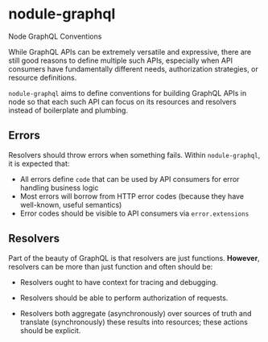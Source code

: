 # nodule-graphql

Node GraphQL Conventions

While GraphQL APIs can be extremely versatile and expressive, there are still good reasons to define
multiple such APIs, especially when API consumers have fundamentally different needs, authorization
strategies, or resource definitions.

`nodule-graphql` aims to define conventions for building GraphQL APIs in node so that each such API
can focus on its resources and resolvers instead of boilerplate and plumbing.


## Errors

Resolvers should throw errors when something fails. Within `nodule-graphql`, it is expected that:

 -  All errors define `code` that can be used by API consumers for error handling business logic
 -  Most errors will borrow from HTTP error codes (because they have well-known, useful semantics)
 -  Error codes should be visible to API consumers via `error.extensions`


## Resolvers

Part of the beauty of GraphQL is that resolvers are just functions. **However**, resolvers can
be more than just function and often should be:

 -  Resolvers ought to have context for tracing and debugging.

 -  Resolvers should be able to perform authorization of requests.

 -  Resolvers both aggregate (asynchronously) over sources of truth and translate (synchronously)
    these results into resources; these actions should be explicit.
